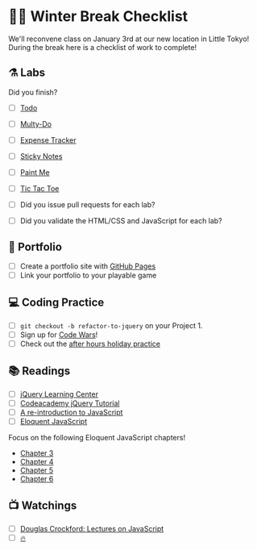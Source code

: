 # 🎄📝 Winter Break Checklist

We'll reconvene class on January 3rd at our new location in Little Tokyo!
During the break here is a checklist of work to complete!

## ⚗️ Labs

Did you finish?

- [ ] [Todo](https://github.com/WDI-DTLA-41/lab-w01d05-todo-js)
- [ ] [Multy-Do](https://github.com/WDI-DTLA-41/lab-w02d02-js-multi-do)
- [ ] [Expense Tracker](https://github.com/WDI-DTLA-41/lab-w02d03-js-expense-tracker)
- [ ] [Sticky Notes](https://github.com/WDI-DTLA-41/lab-w02d03-js-sticky-notes)
- [ ] [Paint Me](https://github.com/WDI-DTLA-41/lab-w02d04-js-paint-me)
- [ ] [Tic Tac Toe](https://github.com/WDI-DTLA-41/lab-w02weekend-js-tictactoe)

- [ ] Did you issue pull requests for each lab?
- [ ] Did you validate the HTML/CSS and JavaScript for each lab?

## 💼 Portfolio

- [ ] Create a portfolio site with [GitHub Pages](https://pages.github.com/)
- [ ] Link your portfolio to your playable game

## 💻 Coding Practice

- [ ] `git checkout -b refactor-to-jquery` on your Project 1.
- [ ] Sign up for [Code Wars](https://www.codewars.com/)!
- [ ] Check out the [after hours holiday practice](https://github.com/WDI-DTLA-41/after_hours_practice/tree/master/holiday_practice_exercises)

## 📚 Readings
- [ ] [jQuery Learning Center](https://learn.jquery.com/)
- [ ] [Codeacademy jQuery Tutorial](https://www.codecademy.com/learn/jquery)
- [ ] [A re-introduction to JavaScript](https://developer.mozilla.org/en-US/docs/Web/JavaScript/A_re-introduction_to_JavaScript)
- [ ] [Eloquent JavaScript](http://eloquentjavascript.net/)
 
Focus on the following Eloquent JavaScript chapters!

- [Chapter 3](http://eloquentjavascript.net/03_functions.html)
- [Chapter 4](http://eloquentjavascript.net/04_data.html)
- [Chapter 5](http://eloquentjavascript.net/05_higher_order.html)
- [Chapter 6](http://eloquentjavascript.net/06_object.html)

## 📺 Watchings

- [ ] [Douglas Crockford: Lectures on JavaScript](https://www.youtube.com/playlist?list=PL62E185BB8577B63D)
- [ ] [🔥](https://www.youtube.com/watch?v=97g1krDkzNI)

